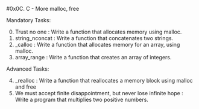 #0x0C. C - More malloc, free

Mandatory Tasks:

0. Trust no one : Write a function that allocates memory using malloc.
1. string_nconcat : Write a function that concatenates two strings.
2. _calloc : Write a function that allocates memory for an array, using malloc.
3. array_range : Write a function that creates an array of integers.


Advanced Tasks:

4. _realloc : Write a function that reallocates a memory block using malloc and free
5. We must accept finite disappointment, but never lose infinite hope : Write a program that multiplies two positive numbers.
